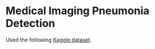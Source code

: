 # Medical Imaging Pneumonia Detection 

Used the following [Kaggle dataset](https://www.kaggle.com/datasets/paultimothymooney/chest-xray-pneumonia).
 
